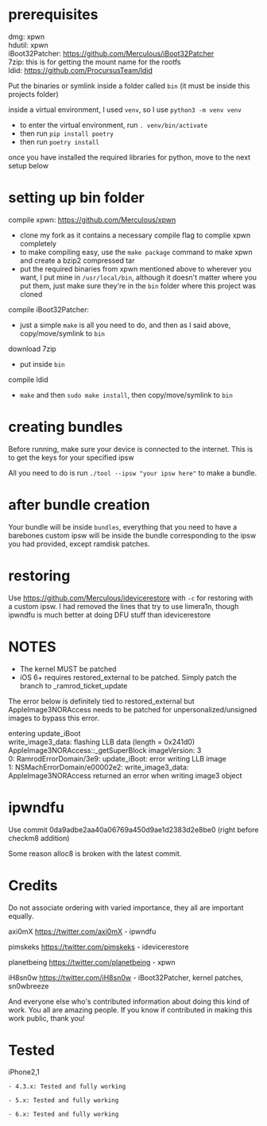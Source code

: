 # prerequisites

dmg: xpwn \
hdutil: xpwn \
iBoot32Patcher: https://github.com/Merculous/iBoot32Patcher \
7zip: this is for getting the mount name for the rootfs \
ldid: https://github.com/ProcursusTeam/ldid

Put the binaries or symlink inside a folder called `bin` (it must be inside this projects folder)

inside a virtual environment, I used `venv`, so I use `python3 -m venv venv`

- to enter the virtual environment, run `. venv/bin/activate`
- then run `pip install poetry`
- then run `poetry install`

once you have installed the required libraries for python, move to the next setup below

# setting up bin folder

compile xpwn: https://github.com/Merculous/xpwn

- clone my fork as it contains a necessary compile flag to complie xpwn completely
- to make compiling easy, use the `make package` command to make xpwn and create a bzip2 compressed tar
- put the required binaries from xpwn mentioned above to wherever you want, I put mine in `/usr/local/bin`, although it doesn't matter where you put them, just make sure they're in the `bin` folder where this project was cloned

compile iBoot32Patcher:

- just a simple `make` is all you need to do, and then as I said above, copy/move/symlink to `bin`

download 7zip

- put inside `bin`

compile ldid

- `make` and then `sudo make install`, then copy/move/symlink to `bin`

# creating bundles

Before running, make sure your device is connected to the internet.
This is to get the keys for your specified ipsw

All you need to do is run `./tool --ipsw "your ipsw here"` to make a
bundle.

# after bundle creation

Your bundle will be inside `bundles`, everything that you need to have a barebones custom ipsw will be inside the bundle corresponding to the ipsw you had provided, except ramdisk patches.


# restoring

Use https://github.com/Merculous/idevicerestore with `-c` for restoring with a custom ipsw. I had removed the lines that try to use limera1n, though ipwndfu is much better at doing DFU stuff than idevicerestore

# NOTES

- The kernel MUST be patched
- iOS 6+ requires restored_external to be patched. Simply patch the branch to _ramrod_ticket_update

The error below is definitely tied to restored_external but AppleImage3NORAccess needs to be patched
for unpersonalized/unsigned images to bypass this error.

entering update_iBoot  
write_image3_data: flashing LLB data (length = 0x241d0)  
AppleImage3NORAccess::\_getSuperBlock imageVersion: 3  
0: RamrodErrorDomain/3e9: update_iBoot: error writing LLB image  
1: NSMachErrorDomain/e00002e2: write_image3_data: AppleImage3NORAccess returned an error when writing image3 object

# ipwndfu

Use commit 0da9adbe2aa40a06769a450d9ae1d2383d2e8be0 (right before checkm8 addition)

Some reason alloc8 is broken with the latest commit.

# Credits

Do not associate ordering with varied importance, they all are important equally.

axi0mX https://twitter.com/axi0mX - ipwndfu

pimskeks https://twitter.com/pimskeks - idevicerestore

planetbeing https://twitter.com/planetbeing - xpwn

iH8sn0w https://twitter.com/iH8sn0w - iBoot32Patcher, kernel patches, sn0wbreeze

And everyone else who's contributed information about doing this kind of work. You all
are amazing people. If you know if contributed in making this work public, thank you!

# Tested

iPhone2,1

    - 4.3.x: Tested and fully working

    - 5.x: Tested and fully working

    - 6.x: Tested and fully working
